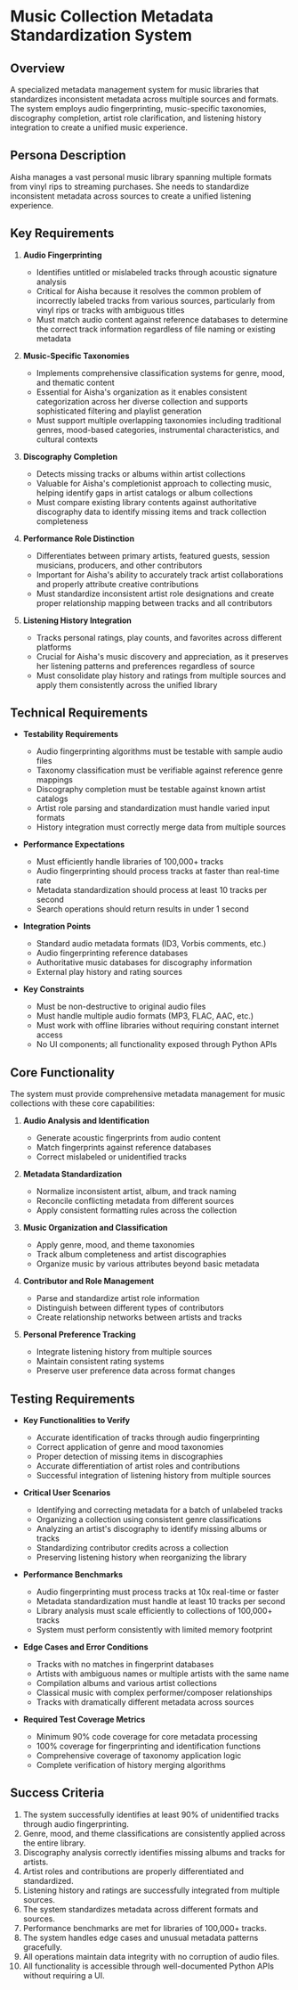 # Music Collection Metadata Standardization System

## Overview
A specialized metadata management system for music libraries that standardizes inconsistent metadata across multiple sources and formats. The system employs audio fingerprinting, music-specific taxonomies, discography completion, artist role clarification, and listening history integration to create a unified music experience.

## Persona Description
Aisha manages a vast personal music library spanning multiple formats from vinyl rips to streaming purchases. She needs to standardize inconsistent metadata across sources to create a unified listening experience.

## Key Requirements

1. **Audio Fingerprinting**
   - Identifies untitled or mislabeled tracks through acoustic signature analysis
   - Critical for Aisha because it resolves the common problem of incorrectly labeled tracks from various sources, particularly from vinyl rips or tracks with ambiguous titles
   - Must match audio content against reference databases to determine the correct track information regardless of file naming or existing metadata

2. **Music-Specific Taxonomies**
   - Implements comprehensive classification systems for genre, mood, and thematic content
   - Essential for Aisha's organization as it enables consistent categorization across her diverse collection and supports sophisticated filtering and playlist generation
   - Must support multiple overlapping taxonomies including traditional genres, mood-based categories, instrumental characteristics, and cultural contexts

3. **Discography Completion**
   - Detects missing tracks or albums within artist collections
   - Valuable for Aisha's completionist approach to collecting music, helping identify gaps in artist catalogs or album collections
   - Must compare existing library contents against authoritative discography data to identify missing items and track collection completeness

4. **Performance Role Distinction**
   - Differentiates between primary artists, featured guests, session musicians, producers, and other contributors
   - Important for Aisha's ability to accurately track artist collaborations and properly attribute creative contributions
   - Must standardize inconsistent artist role designations and create proper relationship mapping between tracks and all contributors

5. **Listening History Integration**
   - Tracks personal ratings, play counts, and favorites across different platforms
   - Crucial for Aisha's music discovery and appreciation, as it preserves her listening patterns and preferences regardless of source
   - Must consolidate play history and ratings from multiple sources and apply them consistently across the unified library

## Technical Requirements

- **Testability Requirements**
  - Audio fingerprinting algorithms must be testable with sample audio files
  - Taxonomy classification must be verifiable against reference genre mappings
  - Discography completion must be testable against known artist catalogs
  - Artist role parsing and standardization must handle varied input formats
  - History integration must correctly merge data from multiple sources

- **Performance Expectations**
  - Must efficiently handle libraries of 100,000+ tracks
  - Audio fingerprinting should process tracks at faster than real-time rate
  - Metadata standardization should process at least 10 tracks per second
  - Search operations should return results in under 1 second

- **Integration Points**
  - Standard audio metadata formats (ID3, Vorbis comments, etc.)
  - Audio fingerprinting reference databases
  - Authoritative music databases for discography information
  - External play history and rating sources

- **Key Constraints**
  - Must be non-destructive to original audio files
  - Must handle multiple audio formats (MP3, FLAC, AAC, etc.)
  - Must work with offline libraries without requiring constant internet access
  - No UI components; all functionality exposed through Python APIs

## Core Functionality

The system must provide comprehensive metadata management for music collections with these core capabilities:

1. **Audio Analysis and Identification**
   - Generate acoustic fingerprints from audio content
   - Match fingerprints against reference databases
   - Correct mislabeled or unidentified tracks

2. **Metadata Standardization**
   - Normalize inconsistent artist, album, and track naming
   - Reconcile conflicting metadata from different sources
   - Apply consistent formatting rules across the collection

3. **Music Organization and Classification**
   - Apply genre, mood, and theme taxonomies
   - Track album completeness and artist discographies
   - Organize music by various attributes beyond basic metadata

4. **Contributor and Role Management**
   - Parse and standardize artist role information
   - Distinguish between different types of contributors
   - Create relationship networks between artists and tracks

5. **Personal Preference Tracking**
   - Integrate listening history from multiple sources
   - Maintain consistent rating systems
   - Preserve user preference data across format changes

## Testing Requirements

- **Key Functionalities to Verify**
  - Accurate identification of tracks through audio fingerprinting
  - Correct application of genre and mood taxonomies
  - Proper detection of missing items in discographies
  - Accurate differentiation of artist roles and contributions
  - Successful integration of listening history from multiple sources

- **Critical User Scenarios**
  - Identifying and correcting metadata for a batch of unlabeled tracks
  - Organizing a collection using consistent genre classifications
  - Analyzing an artist's discography to identify missing albums or tracks
  - Standardizing contributor credits across a collection
  - Preserving listening history when reorganizing the library

- **Performance Benchmarks**
  - Audio fingerprinting must process tracks at 10x real-time or faster
  - Metadata standardization must handle at least 10 tracks per second
  - Library analysis must scale efficiently to collections of 100,000+ tracks
  - System must perform consistently with limited memory footprint

- **Edge Cases and Error Conditions**
  - Tracks with no matches in fingerprint databases
  - Artists with ambiguous names or multiple artists with the same name
  - Compilation albums and various artist collections
  - Classical music with complex performer/composer relationships
  - Tracks with dramatically different metadata across sources

- **Required Test Coverage Metrics**
  - Minimum 90% code coverage for core metadata processing
  - 100% coverage for fingerprinting and identification functions
  - Comprehensive coverage of taxonomy application logic
  - Complete verification of history merging algorithms

## Success Criteria

1. The system successfully identifies at least 90% of unidentified tracks through audio fingerprinting.
2. Genre, mood, and theme classifications are consistently applied across the entire library.
3. Discography analysis correctly identifies missing albums and tracks for artists.
4. Artist roles and contributions are properly differentiated and standardized.
5. Listening history and ratings are successfully integrated from multiple sources.
6. The system standardizes metadata across different formats and sources.
7. Performance benchmarks are met for libraries of 100,000+ tracks.
8. The system handles edge cases and unusual metadata patterns gracefully.
9. All operations maintain data integrity with no corruption of audio files.
10. All functionality is accessible through well-documented Python APIs without requiring a UI.